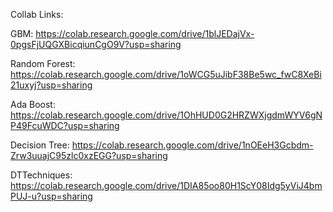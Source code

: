 Collab Links:

GBM: https://colab.research.google.com/drive/1blJEDajVx-0pgsFjUQGXBicqiunCgO9V?usp=sharing

Random Forest: https://colab.research.google.com/drive/1oWCG5uJibF38Be5wc_fwC8XeBi21uxyj?usp=sharing

Ada Boost: https://colab.research.google.com/drive/1OhHUD0G2HRZWXjgdmWYV6gNP49FcuWDC?usp=sharing

Decision Tree: https://colab.research.google.com/drive/1nOEeH3Gcbdm-Zrw3uuajC95zlc0xzEGG?usp=sharing

DTTechniques: https://colab.research.google.com/drive/1DIA85oo80H1ScY08Idg5yViJ4bmPUJ-u?usp=sharing
